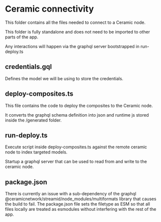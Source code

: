 # Ceramic connectivity
This folder contains all the files needed to connect to a Ceramic node.

This folder is fully standalone and does not need to be imported to other parts of the app.

Any interactions will happen via the graphql server bootstrapped in run-deploy.ts

## credentials.gql
Defines the model we will be using to store the credentials.

## deploy-composites.ts
This file contains the code to deploy the composites to the Ceramic node.

It converts the graphql schema definition into json and runtime js stored inside the /generated folder.

## run-deploy.ts
Execute script inside deploy-composites.ts against the remote ceramic node to index targeted models.

Startup a graphql server that can be used to read from and write to the ceramic node.

## package.json
There is currently an issue with a sub-dependency of the graphql @ceramicnetwork/streamid/node_modules/multiformats library that causes the build to fail.
The package.json file sets the filetype as ESM so that all files locally are treated as esmodules without interfering with the rest of the app.

```